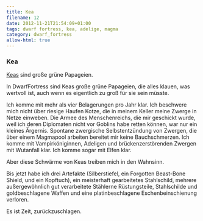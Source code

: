 ```yaml
---
title: Kea
filename: 12
date: 2012-11-21T21:54:09+01:00
tags: dwarf fortress, kea, adelige, magma
category: dwarf_fortress
allow-html: true
---
```

### Kea

<p><a href="http://de.wikipedia.org/wiki/Kea_%28Vogelart%29">Keas</a> sind große grüne Papageien.</p>

<p>In DwarfFortress sind Keas große grüne Papageien, die alles klauen, was wertvoll ist, auch wenn es eigentlich zu groß für sie sein müsste.</p>

<p>Ich komme mit mehr als vier Belagerungen pro Jahr klar. Ich beschwere mich nicht über riesige Haufen Kotze, die in meinem Keller meine Zwerge in Netze einweben. Die Armee des Menschenreichs, die mir geschickt wurde, weil ich deren Diplomaten nicht vor Goblins habe retten können, war nur ein kleines Ärgernis. Spontane zwergische Selbstentzündung von Zwergen, die über einem Magmapool arbeiten bereitet mir keine Bauchschmerzen. Ich komme mit Vampirköniginnen, Adeligen und brückenzerstörenden Zwergen mit Wutanfall klar. Ich komme sogar mit Elfen klar.</p>

<p>Aber diese Schwärme von Keas treiben mich in den Wahnsinn.</p>

<p>Bis jetzt habe ich drei Artefakte (Silberstiefel, ein Forgotten Beast-Bone Shield, und ein Kopftuch), ein meisterhaft gearbeitetes Stahlschild, mehrere außergewöhnlich gut verarbeitete Stählerne Rüstungsteile, Stahlschilde und goldbeschlagene Waffen und eine platinbeschlagene Eschenbeinschienung verloren.</p>

<p>Es ist Zeit, zurückzuschlagen.</p>
 


